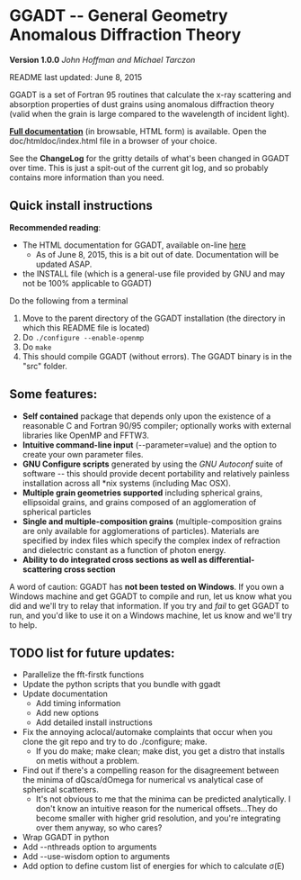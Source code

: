 GGADT -- General Geometry Anomalous Diffraction Theory
======================================================
**Version 1.0.0**
*John Hoffman and Michael Tarczon*

README last updated: June 8, 2015

GGADT is a set of Fortran 95 routines that calculate the x-ray scattering and absorption properties of dust grains using anomalous diffraction theory (valid when the grain is large compared to the wavelength of incident light).

**[Full documentation](http://johnh2o2.github.io/ggadt)** (in browsable, HTML form) is available. Open the doc/htmldoc/index.html file in a browser of your choice.

See the **ChangeLog** for the gritty details of what's been changed in GGADT over time. This is just a spit-out of the current git log, and so probably contains more information than you need.

Quick install instructions
--------------------------

**Recommended reading**: 

* The HTML documentation for GGADT, available on-line [here](http://johnh2o2.github.io/ggadt)
	* As of June 8, 2015, this is a bit out of date. Documentation will be updated ASAP.
* the INSTALL file (which is a general-use file provided by GNU and may not be 100% applicable to GGADT)

Do the following from a terminal

1. Move to the parent directory of the GGADT installation (the directory in which this README file is located)
2. Do ```./configure --enable-openmp```
3. Do ```make```
4. This should compile GGADT (without errors). The GGADT binary is in the "src" folder.


Some features:
--------------
* **Self contained** package that depends only upon the existence of a reasonable C and Fortran 90/95 compiler; optionally works with external libraries like OpenMP and FFTW3.
* **Intuitive command-line input** (--parameter=value) and the option to create your own parameter files.
* **GNU Configure scripts** generated by using the *GNU Autoconf* suite of software -- this should provide decent portability and relatively painless installation across all *nix systems (including Mac OSX).
* **Multiple grain geometries supported** including spherical grains, ellipsoidal grains, and grains composed of an agglomeration of spherical particles 
* **Single and multiple-composition grains** (multiple-composition grains are only available for agglomerations of particles). Materials are specified by index files which specify the complex index of refraction and dielectric constant as a function of photon energy.
* **Ability to do integrated cross sections as well as differential-scattering cross section**

A word of caution: GGADT has **not been tested on Windows**. If you own a Windows machine and get GGADT to compile and run, let us know what you did and we'll try to relay that information. If you try and *fail* to get GGADT to run, and you'd like to use it on a Windows machine, let us know and we'll try to help.

TODO list for future updates:
-----------------------------

* Parallelize the fft-firstk functions
* Update the python scripts that you bundle with ggadt
* Update documentation
	* Add timing information
	* Add new options
	* Add detailed install instructions
* Fix the annoying aclocal/automake complaints that occur when you clone the git repo and try to do ./configure; make.
	* If you do make; make clean; make dist, you get a distro that installs on metis without a problem.
* Find out if there's a compelling reason for the disagreement between the minima of dQsca/dOmega for numerical vs analytical case of spherical scatterers.
	* It's not obvious to me that the minima can be predicted analytically. I don't know an intuitive reason for the numerical offsets...They do become smaller with higher grid resolution, and you're integrating over them anyway, so who cares?
* Wrap GGADT in python
* Add --nthreads option to arguments
* Add --use-wisdom option to arguments
* Add option to define custom list of energies for which to calculate σ(E)
